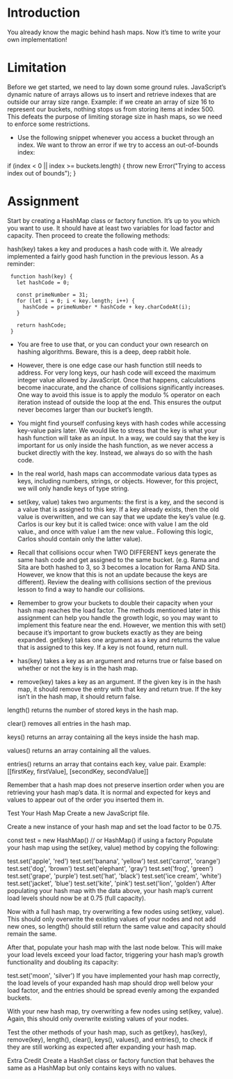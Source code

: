 # Introduction
You already know the magic behind hash maps. Now it’s time to write your own implementation!

# Limitation
Before we get started, we need to lay down some ground rules. JavaScript’s dynamic nature of arrays allows us to insert and retrieve indexes that are outside our array size range. Example: if we create an array of size 16 to represent our buckets, nothing stops us from storing items at index 500. This defeats the purpose of limiting storage size in hash maps, so we need to enforce some restrictions.

- Use the following snippet whenever you access a bucket through an index. We want to throw an error if we try to access an out-of-bounds index:

if (index < 0 || index >= buckets.length) {
  throw new Error("Trying to access index out of bounds");
}

# Assignment
Start by creating a HashMap class or factory function. It’s up to you which you want to use. It should have at least two variables for load factor and capacity. Then proceed to create the following methods:

hash(key) takes a key and produces a hash code with it. We already implemented a fairly good hash function in the previous lesson. As a reminder:
```
 function hash(key) {
   let hashCode = 0;
      
   const primeNumber = 31;
   for (let i = 0; i < key.length; i++) {
     hashCode = primeNumber * hashCode + key.charCodeAt(i);
   }

   return hashCode;
 } 
 ````
- You are free to use that, or you can conduct your own research on hashing algorithms. Beware, this is a deep, deep rabbit hole.

- However, there is one edge case our hash function still needs to address. For very long keys, our hash code will exceed the maximum integer value allowed by JavaScript. Once that happens, calculations become inaccurate, and the chance of collisions significantly increases. One way to avoid this issue is to apply the modulo % operator on each iteration instead of outside the loop at the end. This ensures the output never becomes larger than our bucket’s length.

- You might find yourself confusing keys with hash codes while accessing key-value pairs later. We would like to stress that the key is what your hash function will take as an input. In a way, we could say that the key is important for us only inside the hash function, as we never access a bucket directly with the key. Instead, we always do so with the hash code.

- In the real world, hash maps can accommodate various data types as keys, including numbers, strings, or objects. However, for this project, we will only handle keys of type string.

- set(key, value) takes two arguments: the first is a key, and the second is a value that is assigned to this key. If a key already exists, then the old value is overwritten, and we can say that we update the key’s value (e.g. Carlos is our key but it is called twice: once with value I am the old value., and once with value I am the new value.. Following this logic, Carlos should contain only the latter value).

- Recall that collisions occur when TWO DIFFERENT keys generate the same hash code and get assigned to the same bucket. (e.g. Rama and Sita are both hashed to 3, so 3 becomes a location for Rama AND Sita. However, we know that this is not an update because the keys are different). Review the dealing with collisions section of the previous lesson to find a way to handle our collisions.

- Remember to grow your buckets to double their capacity when your hash map reaches the load factor. The methods mentioned later in this assignment can help you handle the growth logic, so you may want to implement this feature near the end. However, we mention this with set() because it’s important to grow buckets exactly as they are being expanded.
get(key) takes one argument as a key and returns the value that is assigned to this key. If a key is not found, return null.

- has(key) takes a key as an argument and returns true or false based on whether or not the key is in the hash map.

- remove(key) takes a key as an argument. If the given key is in the hash map, it should remove the entry with that key and return true. If the key isn’t in the hash map, it should return false.

length() returns the number of stored keys in the hash map.

clear() removes all entries in the hash map.

keys() returns an array containing all the keys inside the hash map.

values() returns an array containing all the values.

entries() returns an array that contains each key, value pair. Example: [[firstKey, firstValue], [secondKey, secondValue]]

Remember that a hash map does not preserve insertion order when you are retrieving your hash map’s data. It is normal and expected for keys and values to appear out of the order you inserted them in.

Test Your Hash Map
Create a new JavaScript file.

Create a new instance of your hash map and set the load factor to be 0.75.

 const test = new HashMap() // or HashMap() if using a factory
Populate your hash map using the set(key, value) method by copying the following:

 test.set('apple', 'red')
 test.set('banana', 'yellow')
 test.set('carrot', 'orange')
 test.set('dog', 'brown')
 test.set('elephant', 'gray')
 test.set('frog', 'green')
 test.set('grape', 'purple')
 test.set('hat', 'black')
 test.set('ice cream', 'white')
 test.set('jacket', 'blue')
 test.set('kite', 'pink')
 test.set('lion', 'golden')
After populating your hash map with the data above, your hash map’s current load levels should now be at 0.75 (full capacity).

Now with a full hash map, try overwriting a few nodes using set(key, value). This should only overwrite the existing values of your nodes and not add new ones, so length() should still return the same value and capacity should remain the same.

After that, populate your hash map with the last node below. This will make your load levels exceed your load factor, triggering your hash map’s growth functionality and doubling its capacity:

 test.set('moon', 'silver')
If you have implemented your hash map correctly, the load levels of your expanded hash map should drop well below your load factor, and the entries should be spread evenly among the expanded buckets.

With your new hash map, try overwriting a few nodes using set(key, value). Again, this should only overwrite existing values of your nodes.

Test the other methods of your hash map, such as get(key), has(key), remove(key), length(), clear(), keys(), values(), and entries(), to check if they are still working as expected after expanding your hash map.

Extra Credit
Create a HashSet class or factory function that behaves the same as a HashMap but only contains keys with no values.